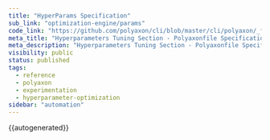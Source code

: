 ```yaml
---
title: "HyperParams Specification"
sub_link: "optimization-engine/params"
code_link: "https://github.com/polyaxon/cli/blob/master/cli/polyaxon/_flow/matrix/params.py"
meta_title: "Hyperparameters Tuning Section - Polyaxonfile Specification Sections - Polyaxon References"
meta_description: "Hyperparameters Tuning Section - Polyaxonfile Specification Sections."
visibility: public
status: published
tags:
  - reference
  - polyaxon
  - experimentation
  - hyperparameter-optimization
sidebar: "automation"
---
```


{{autogenerated}}
